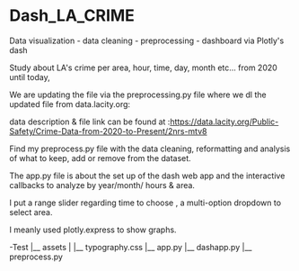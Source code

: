 # Dash_LA_CRIME
Data visualization - data cleaning - preprocessing - dashboard via Plotly's dash

Study about LA's crime per area, hour, time, day, month etc... from 2020 until today,

We are updating the file via the preprocessing.py file where we dl the updated file from data.lacity.org:

data description & file link can be found at :https://data.lacity.org/Public-Safety/Crime-Data-from-2020-to-Present/2nrs-mtv8

Find my preprocess.py file with the data cleaning, reformatting and analysis of what to keep, add or remove from the dataset.

The app.py file is about the set up of the dash web app and the interactive callbacks to analyze by year/month/ hours & area.

I put a range slider regarding time to choose , a multi-option dropdown to select area.

I meanly used plotly.express to show graphs.

-Test
  |__ assets
  |       |__ typography.css
  |__ app.py
  |__ dashapp.py
  |__ preprocess.py



